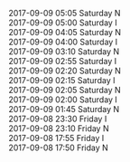 2017-09-09 05:05 Saturday  N  
2017-09-09 05:00 Saturday  I  
2017-09-09 04:05 Saturday  N  
2017-09-09 04:00 Saturday  I  
2017-09-09 03:10 Saturday  N  
2017-09-09 02:55 Saturday  I  
2017-09-09 02:20 Saturday  N  
2017-09-09 02:15 Saturday  I  
2017-09-09 02:05 Saturday  N  
2017-09-09 02:00 Saturday  I  
2017-09-09 01:45 Saturday  N  
2017-09-08 23:30 Friday  I  
2017-09-08 23:10 Friday  N  
2017-09-08 17:55 Friday  I  
2017-09-08 17:50 Friday  N  
